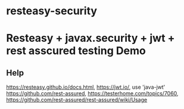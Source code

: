 # resteasy-security
# Resteasy + javax.security + jwt + rest asscured testing Demo

## Help
 https://resteasy.github.io/docs.html, https://jwt.io/, use 'java-jwt'
 https://github.com/rest-assured, https://testerhome.com/topics/7060, https://github.com/rest-assured/rest-assured/wiki/Usage
